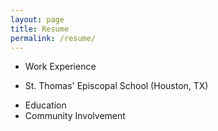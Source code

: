 ```yaml
---
layout: page
title: Resume
permalink: /resume/
---
```


* Work Experience
+ St. Thomas' Episcopal School (Houston, TX)
* Education
* Community Involvement
